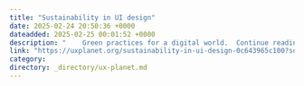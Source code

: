 ```yaml
---
title: "Sustainability in UI design"
date: 2025-02-24 20:50:36 +0000
dateadded: 2025-02-25 00:01:52 +0000
description: "    Green practices for a digital world.  Continue reading on UX Planet »  "
link: "https://uxplanet.org/sustainability-in-ui-design-0c643965c100?source=rss----819cc2aaeee0---4"
category:
directory: _directory/ux-planet.md
---
```

